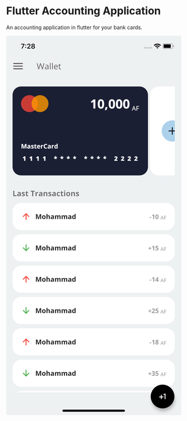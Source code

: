 # Flutter Accounting Application

An accounting application in flutter for your bank cards.


![](assets/images/preview.png)